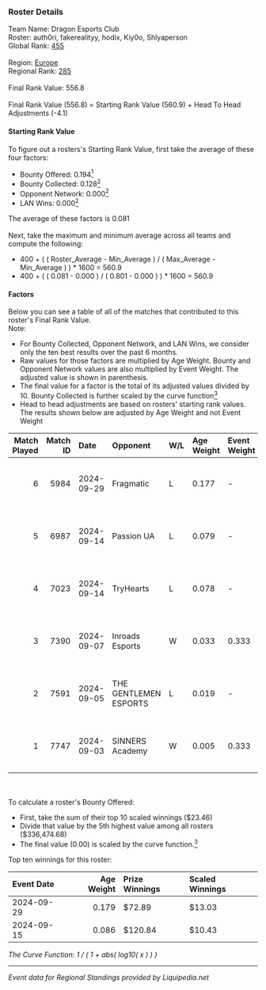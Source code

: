 ### Roster Details<br />
Team Name: Dragon Esports Club<br />
Roster: auth0ri, fakerealityy, hodix, Kiy0o, Shlyaperson<br />
Global Rank: [455](../standings_global.md)<br />
<br />
Region: [Europe]( ../standings_europe.md)<br />
Regional Rank: [285]( ../standings_europe.md)<br />
<br />
Final Rank Value:  556.8<br />
<br />
Final Rank Value (556.8) = Starting Rank Value (560.9) + Head To Head Adjustments (-4.1)<br />

#### Starting Rank Value<br />
To figure out a rosters's Starting Rank Value, first take the average of these four factors:<br />
- Bounty Offered: 0.194[<sup>1</sup>](#table2)
- Bounty Collected: 0.128[<sup>2</sup>](#table1)
- Opponent Network: 0.000[<sup>2</sup>](#table1)
- LAN Wins: 0.000[<sup>2</sup>](#table1)

The average of these factors is 0.081<br />
<br />
Next, take the maximum and minimum average across all teams and compute the following:<br />
- 400 + ( ( Roster_Average - Min_Average ) / ( Max_Average - Min_Average ) ) * 1600 = 560.9
- 400 + ( ( 0.081 - 0.000 ) / ( 0.801 - 0.000 ) ) * 1600 = 560.9


#### Factors<br />
Below you can see a table of all of the matches that contributed to this roster's Final Rank Value.<br />
Note:<br />

- For Bounty Collected, Opponent Network, and LAN Wins, we consider only the ten best results over the past 6 months.
- Raw values for those factors are multiplied by Age Weight. Bounty and Opponent Network values are also multiplied by Event Weight. The adjusted value is shown in parenthesis.
- The final value for a factor is the total of its adjusted values divided by 10. Bounty Collected is further scaled by the curve function[<sup>3</sup>](#curveFunction)
- Head to head adjustments are based on rosters' starting rank values. The results shown below are adjusted by Age Weight and not Event Weight
<span id="table1"></span><br />


| Match Played | Match ID | Date       | Opponent              | W/L | Age Weight | Event Weight | Bounty Collected | Opponent Network | LAN Wins  | H2H Adj. | Roster                                            |
| -: | -: | :- | :- | :- | :- | :- | :- | :- | :- | -: | :- |
|            6 |     5984 | 2024-09-29 | Fragmatic             | L   | 0.177      | -            | -                | -                | -         |    -2.73 | auth0ri, fakerealityy, hodix, Kiy0o, Shlyaperson  |
|            5 |     6987 | 2024-09-14 | Passion UA            | L   | 0.079      | -            | -                | -                | -         |    -0.17 | auth0ri, DMBPWR, fakerealityy, hodix, Shlyaperson |
|            4 |     7023 | 2024-09-14 | TryHearts             | L   | 0.078      | -            | -                | -                | -         |    -1.56 | auth0ri, DMBPWR, fakerealityy, hodix, Shlyaperson |
|            3 |     7390 | 2024-09-07 | Inroads Esports       | W   | 0.033      | 0.333        | 0.000 (0.000)    | 0.004 (0.000)    | 0 (0.000) |     0.41 | auth0ri, DMBPWR, fakerealityy, hodix, Shlyaperson |
|            2 |     7591 | 2024-09-05 | THE GENTLEMEN ESPORTS | L   | 0.019      | -            | -                | -                | -         |    -0.20 | auth0ri, DMBPWR, fakerealityy, hodix, Shlyaperson |
|            1 |     7747 | 2024-09-03 | SINNERS Academy       | W   | 0.005      | 0.333        | 0.001 (0.000)    | 0.102 (0.000)    | 0 (0.000) |     0.11 | auth0ri, DMBPWR, fakerealityy, hodix, Shlyaperson |

<br />
<span id="table2"></span><br />
To calculate a roster's Bounty Offered:<br />

- First, take the sum of their top 10 scaled winnings ($23.46)
- Divide that value by the 5th highest value among all rosters ($336,474.68)
- The final value (0.00) is scaled by the curve function.[<sup>3</sup>](#curveFunction)

Top ten winnings for this roster:<br />

| Event Date | Age Weight | Prize Winnings | Scaled Winnings |
| :- | -: | :- | :- |
| 2024-09-29 |      0.179 | $72.89         | $13.03          |
| 2024-09-15 |      0.086 | $120.84        | $10.43          |


<span id="curveFunction"></span>_The Curve Function: 1 / ( 1 + abs( log10( x ) ) )_<br />

---
_Event data for Regional Standings provided by Liquipedia.net_<br />
